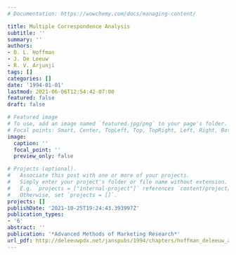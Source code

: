 ```yaml
---
# Documentation: https://wowchemy.com/docs/managing-content/

title: Multiple Correspondence Analysis
subtitle: ''
summary: ''
authors:
- D. L. Hoffman
- J. De Leeuw
- R. V. Arjunji
tags: []
categories: []
date: '1994-01-01'
lastmod: 2021-06-06T12:54:42-07:00
featured: false
draft: false

# Featured image
# To use, add an image named `featured.jpg/png` to your page's folder.
# Focal points: Smart, Center, TopLeft, Top, TopRight, Left, Right, BottomLeft, Bottom, BottomRight.
image:
  caption: ''
  focal_point: ''
  preview_only: false

# Projects (optional).
#   Associate this post with one or more of your projects.
#   Simply enter your project's folder or file name without extension.
#   E.g. `projects = ["internal-project"]` references `content/project/deep-learning/index.md`.
#   Otherwise, set `projects = []`.
projects: []
publishDate: '2021-10-25T19:24:43.393997Z'
publication_types:
- '6'
abstract: ''
publication: '*Advanced Methods of Marketing Research*'
url_pdf: http://deleeuwpdx.net/janspubs/1994/chapters/hoffman_deleeuw_arjunji_C_94.pdf
---
```

